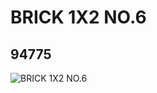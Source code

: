 # BRICK 1X2 NO.6
## 94775
![BRICK 1X2 NO.6](https://lc-www-live-s.legocdn.com/media/bricks/5/2/4616583.jpg)